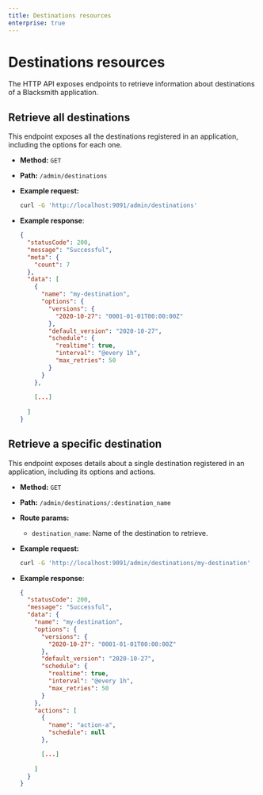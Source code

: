 ```yaml
---
title: Destinations resources
enterprise: true
---
```


# Destinations resources

The HTTP API exposes endpoints to retrieve information about destinations of a
Blacksmith application.

## Retrieve all destinations

This endpoint exposes all the destinations registered in an application, including
the options for each one.

- **Method:** `GET`
- **Path:** `/admin/destinations`

- **Example request:**
  ```bash
  curl -G 'http://localhost:9091/admin/destinations'
  ```

- **Example response**:
  ```json
  {
    "statusCode": 200,
    "message": "Successful",
    "meta": {
      "count": 7
    },
    "data": [
      {
        "name": "my-destination",
        "options": {
          "versions": {
            "2020-10-27": "0001-01-01T00:00:00Z"
          },
          "default_version": "2020-10-27",
          "schedule": {
            "realtime": true,
            "interval": "@every 1h",
            "max_retries": 50
          }
        }
      },
      
      [...]
      
    ]
  }
  ```

## Retrieve a specific destination

This endpoint exposes details about a single destination registered in an application,
including its options and actions.

- **Method:** `GET`
- **Path:** `/admin/destinations/:destination_name`
- **Route params:**
  - `destination_name`: Name of the destination to retrieve.

- **Example request:**
  ```bash
  curl -G 'http://localhost:9091/admin/destinations/my-destination'
  ```

- **Example response**:
  ```json
  {
    "statusCode": 200,
    "message": "Successful",
    "data": {
      "name": "my-destination",
      "options": {
        "versions": {
          "2020-10-27": "0001-01-01T00:00:00Z"
        },
        "default_version": "2020-10-27",
        "schedule": {
          "realtime": true,
          "interval": "@every 1h",
          "max_retries": 50
        }
      },
      "actions": [
        {
          "name": "action-a",
          "schedule": null
        },

        [...]
        
      ]
    }
  }
  ```

